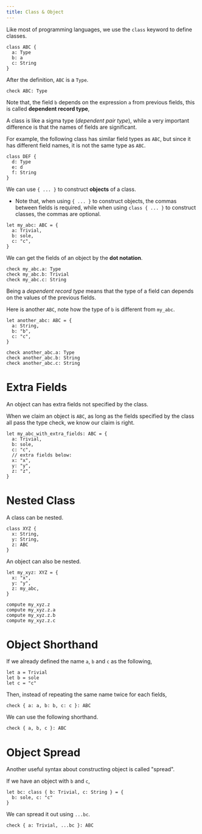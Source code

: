 ```yaml
---
title: Class & Object
---
```


Like most of programming languages,
we use the `class` keyword to define classes.

```cicada
class ABC {
  a: Type
  b: a
  c: String
}
```

After the definition, `ABC` is a `Type`.

```cicada
check ABC: Type
```

Note that, the field `b` depends on the expression `a` from previous fields,
this is called **dependent record type**,

A class is like a sigma type (_dependent pair type_),
while a very important difference is that the names of fields are significant.

For example, the following class has similar field types as `ABC`,
but since it has different field names, it is not the same type as `ABC`.

```cicada
class DEF {
  d: Type
  e: d
  f: String
}
```

We can use `{ ... }` to construct **objects** of a class.

- Note that, when using `{ ... }` to construct objects, the commas between fields is required,
  while when using `class { ... }` to construct classes, the commas are optional.

```cicada
let my_abc: ABC = {
  a: Trivial,
  b: sole,
  c: "c",
}
```

We can get the fields of an object by the **dot notation**.

```cicada
check my_abc.a: Type
check my_abc.b: Trivial
check my_abc.c: String
```

Being a _dependent record type_ means that
the type of a field can depends on
the values of the previous fields.

Here is another `ABC`, note how the type of `b` is different from `my_abc`.

```cicada
let another_abc: ABC = {
  a: String,
  b: "b",
  c: "c",
}

check another_abc.a: Type
check another_abc.b: String
check another_abc.c: String
```

# Extra Fields

An object can has extra fields not specified by the class.

When we claim an object is `ABC`,
as long as the fields specified by the class all pass the type check,
we know our claim is right.

```cicada
let my_abc_with_extra_fields: ABC = {
  a: Trivial,
  b: sole,
  c: "c",
  // extra fields below:
  x: "x",
  y: "y",
  z: "z",
}
```

# Nested Class

A class can be nested.

```cicada
class XYZ {
  x: String,
  y: String,
  z: ABC
}
```

An object can also be nested.

```cicada
let my_xyz: XYZ = {
  x: "x",
  y: "y",
  z: my_abc,
}

compute my_xyz.z
compute my_xyz.z.a
compute my_xyz.z.b
compute my_xyz.z.c
```

# Object Shorthand

If we already defined the name `a`, `b` and `c` as the following,

```cicada
let a = Trivial
let b = sole
let c = "c"
```

Then, instead of repeating the same name twice for each fields,

```cicada
check { a: a, b: b, c: c }: ABC
```

We can use the following shorthand.

```cicada
check { a, b, c }: ABC
```

# Object Spread

Another useful syntax about constructing object is called "spread".

If we have an object with `b` and `c`,

```cicada
let bc: class { b: Trivial, c: String } = {
  b: sole, c: "c"
}
```

We can spread it out using `...bc`.

```cicada
check { a: Trivial, ...bc }: ABC
```
